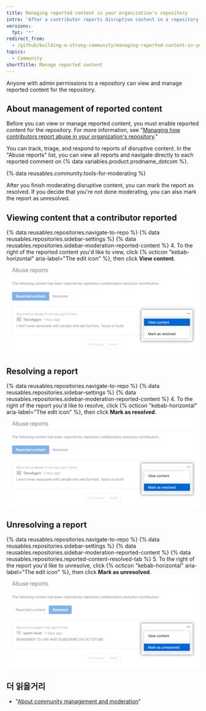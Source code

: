 ```yaml
---
title: Managing reported content in your organization's repository
intro: 'After a contributor reports disruptive content in a repository, repository maintainers can view and manage the report.'
versions:
  fpt: '*'
redirect_from:
  - /github/building-a-strong-community/managing-reported-content-in-your-organizations-repository
topics:
  - Community
shortTitle: Manage reported content
---
```


Anyone with admin permissions to a repository can view and manage reported content for the repository.

## About management of reported content

Before you can view or manage reported content, you must enable reported content for the repository. For more information, see "[Managing how contributors report abuse in your organization's repository](/communities/moderating-comments-and-conversations/managing-how-contributors-report-abuse-in-your-organizations-repository)."

You can track, triage, and respond to reports of disruptive content. In the "Abuse reports" list, you can view all reports and navigate directly to each reported comment on {% data variables.product.prodname_dotcom %}.

{% data reusables.community.tools-for-moderating %}

After you finish moderating disruptive content, you can mark the report as resolved. If you decide that you're not done moderating, you can also mark the report as unresolved.

## Viewing content that a contributor reported

{% data reusables.repositories.navigate-to-repo %}
{% data reusables.repositories.sidebar-settings %}
{% data reusables.repositories.sidebar-moderation-reported-content %}
4. To the right of the reported content you'd like to view, click {% octicon "kebab-horizontal" aria-label="The edit icon" %}, then click **View content**. !["View content" in Edit drop-down for reported content](/assets/images/help/repository/reported-content-report-view-content.png)

## Resolving a report

{% data reusables.repositories.navigate-to-repo %}
{% data reusables.repositories.sidebar-settings %}
{% data reusables.repositories.sidebar-moderation-reported-content %}
4. To the right of the report you'd like to resolve, click {% octicon "kebab-horizontal" aria-label="The edit icon" %}, then click **Mark as resolved**. !["Mark as resolved" in Edit drop-down for reported content](/assets/images/help/repository/reported-content-mark-report-as-resolved.png)

## Unresolving a report

{% data reusables.repositories.navigate-to-repo %}
{% data reusables.repositories.sidebar-settings %}
{% data reusables.repositories.sidebar-moderation-reported-content %}
{% data reusables.repositories.reported-content-resolved-tab %}
5. To the right of the report you'd like to unresolve, click {% octicon "kebab-horizontal" aria-label="The edit icon" %}, then click **Mark as unresolved**. !["Mark as unresolved" in Edit drop-down for reported content](/assets/images/help/repository/reported-content-mark-report-as-unresolved.png)

## 더 읽을거리

- "[About community management and moderation](/communities/setting-up-your-project-for-healthy-contributions/about-community-management-and-moderation)"
